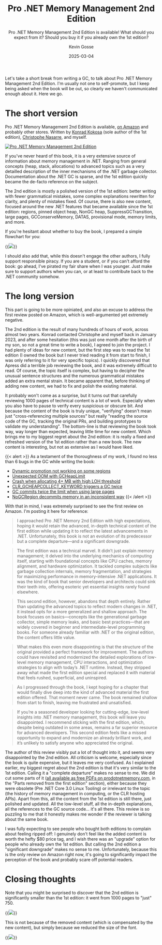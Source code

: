 ﻿---
url: pro-net-memory-management
title: Pro .NET Memory Management 2nd Edition
subtitle: Pro .NET Memory Management 2nd Edition is available! What should you expect from it? Should you buy it if you already own the 1st edition? 
summary: Pro .NET Memory Management 2nd Edition is available! What should you expect from it? Should you buy it if you already own the 1st edition? 
date: 2025-03-04
tags:
- dotnet
- garbage-collection
author: Kevin Gosse
thumbnailImage: /images/2025-03-04-pro-net-memory-management-1.png
---

Let's take a short break from writing a GC, to talk about Pro .NET Memory Management 2nd Edition. I'm usually not one to self-promote, but I keep being asked when the book will be out, so clearly we haven't communicated enough about it. Here we go.

# The short version

Pro .NET Memory Management 2nd Edition is available, [on Amazon](https://amzn.to/42tg58c) and probably other stores. Written by [Konrad Kokosa](https://tooslowexception.com) (sole author of the 1st edition), [Christophe Nasarre](https://chnasarre.medium.com), and myself.

[![Pro .NET Memory Management 2nd Edition](/images/progc.png)](https://amzn.to/42tg58c)

If you've never heard of this book, it is a very extensive source of information about memory management in .NET. Ranging from general concepts (heap, stack, allocations) to advanced topics such as a very detailled description of the inner mechanisms of the .NET garbage collector. Documentation about the .NET GC is sparse, and the 1st edition quickly became the de-facto reference on the subject.

The 2nd edition is mostly a polished version of the 1st edition: better writing with fewer grammatical mistakes, some complex explanations rewritten for clarity, and plenty of mistakes fixed. Of course, there is also new content, focused around the new .NET features that became available since the 1st edition: regions, pinned object heap, NonGC heap, SuppressGCTransition, large pages, GCConserveMemory, DATAS, provisional mode, memory limits, and more.

If you're hesitant about whether to buy the book, I prepared a simple flowchart for you:

{{<image classes="fancybox center" src="/images/2025-03-04-pro-net-memory-management-1.png" >}}

I should also add that, while this doesn't engage the other authors, I fully support responsible piracy. If you are a student, or if you can't afford the book: go ahead, I've pirated my fair share when I was younger. Just make sure to support authors when you can, or at least to contribute back to the .NET community somehow.

# The long version

This part is going to be more opiniated, and also an excuse to address the first review posted on Amazon, which is well-argumented yet extremely negative.

The 2nd edition is the result of many hundreds of hours of work, across almost two years. Konrad contacted Christophe and myself back in January 2023, and after some hesitation (this was just one month after the birth of my son, so not a great time to write a book), I agreed to join the project. I had plenty of ideas for new content, but the first step was to read the 1st edition (I owned the book but I never tried reading it from start to finish, I was only referring to it for very specific topics). I quickly discovered that Apress did a terrible job reviewing the book, and it was extremely difficult to read. Of course, the topic itself is complex, but having to decipher the unusual sentence structures and the numerous grammatical mistakes added an extra mental strain. It became apparent that, before thinking of adding new content, we had to fix and polish the existing material.

It probably won't come as a surprise, but it turns out that carefully reviewing 1000 pages of technical content is a lot of work. Especially when you also have to pause to verify every suspicious or obscure bit. And because the content of the book is truly unique, "verifying" doesn't mean just "cross-referencing multiple sources" but really "reading the source code of the GC, tracking the original PRs, and building prototypes to validate my understanding". The bottom-line is that reviewing the book took way, way longer than expected, leaving little time for new content. Which brings me to my biggest regret about the 2nd edition: it is really a fixed and refreshed version of the 1st edition rather than a new book. The new content is interesting, but not as extensive as I would have liked.

{{< alert >}}
As a testament of the thoroughness of my work, I found no less than 6 bugs in the GC while writing the book:
- [Dynamic promotion not working on some regions](https://github.com/dotnet/runtime/pull/94249)
- [Unexpected OOM with GCHeapLimit](https://github.com/dotnet/runtime/issues/94175)
- [Crash when allocating 4+ MB with high LOH threshold](https://github.com/dotnet/runtime/issues/95219)
- [CLR_GCHEAPCOLLECT_KEYWORD triggers a GC twice](https://github.com/dotnet/runtime/issues/99487)
- [GC commits twice the limit when using large pages](https://github.com/dotnet/runtime/issues/103203)
- [NoGCRegion decommits memory in an inconsistent way](https://github.com/dotnet/runtime/issues/97600)
{{< /alert >}}

With that in mind, I was extremely surprised to see the first review on Amazon. I'm posting it here for reference:

> I approached Pro .NET Memory 2nd Edition with high expectations, hoping it would retain the advanced, in-depth technical content of the first edition while updating it to reflect the latest advancements in .NET. Unfortunately, this book is not an evolution of its predecessor but a complete departure—and a significant downgrade.

> The first edition was a technical marvel. It didn’t just explain memory management; it delved into the underlying mechanics of computing itself, starting with foundational concepts like CPU caches, memory alignment, and hardware optimization. It tackled complex subjects like garbage collection internals, memory fragmentation, and strategies for maximizing performance in memory-intensive .NET applications. It was the kind of book that senior developers and architects could sink their teeth into, offering esoteric yet essential insights rarely found elsewhere.

> This second edition, however, abandons that depth entirely. Rather than updating the advanced topics to reflect modern changes in .NET, it instead opts for a more generalized and shallow approach. The book focuses on basics—concepts like the generational garbage collector, simple memory leaks, and basic best practices—that are widely covered in beginner and intermediate-level programming books. For someone already familiar with .NET or the original edition, the content offers little value.

> What makes this even more disappointing is that the structure of the original provided a perfect framework for improvement. The authors could have revisited and modernized the detailed explorations of low-level memory management, CPU interactions, and optimization strategies to align with today’s .NET runtime. Instead, they stripped away what made the first edition special and replaced it with material that feels rushed, superficial, and uninspired.

> As I progressed through the book, I kept hoping for a chapter that would finally dive deep into the kind of advanced material the first edition offered. That moment never came. The book remained shallow from start to finish, leaving me frustrated and unsatisfied.

> If you’re a seasoned developer looking for cutting-edge, low-level insights into .NET memory management, this book will leave you disappointed. I recommend sticking with the first edition, which, despite being outdated in some areas, remains a far superior resource for advanced developers. This second edition feels like a missed opportunity to expand and modernize an already brilliant work, and it’s unlikely to satisfy anyone who appreciated the original.

The author of this review visibly put a lot of thought into it, and seems very disappointed by the 2nd edition. All criticism is welcome, especially since the book is quite expensive, but it leaves me very confused. As I explained earlier, my biggest regret about the 2nd edition is that it's very similar to the 1st edition. Calling it a "complete departure" makes no sense to me. We did cut some parts of it ([all available as free PDFs on prodotnetmemory.com](https://prodotnetmemory.com#id-free), in the "Parts removed from the first edition" section), either because they were obsolete (Pre .NET Core 3.0 Linux Tooling) or irrelevant to the topic (the history of memory management in computing, or the CLR hosting APIs). Apart from this, all the content from the 1st edition is still there, just polished and updated. All the low-level stuff, all the in-depth explanations, all the references to the GC source code... it's all there. This review is so puzzling to me that it honestly makes me wonder if the reviewer is talking about the same book.

I was fully expecting to see people who bought both editions to complain about feeling ripped off: I genuinely don't feel like the added content is worth the hefty $80 price tag, and I wish there was an "upgrade" option for people who already own the 1st edition. But calling the 2nd edition a "significant downgrade" makes no sense to me. Unfortunately, because this is the only review on Amazon right now, it's going to significantly impact the perception of the book and probably scare off potential readers.

# Closing thoughts

Note that you might be surprised to discover that the 2nd edition is significantly smaller than the 1st edition: it went from 1000 pages to "just" 750.

{{<image classes="fancybox center" src="/images/2025-03-04-pro-net-memory-management-2.jpg" >}}

This is not because of the removed content (which is compensated by the new content), but simply because we reduced the size of the font.

{{<image classes="fancybox center" src="/images/2025-03-04-pro-net-memory-management-3.jpg" >}}
